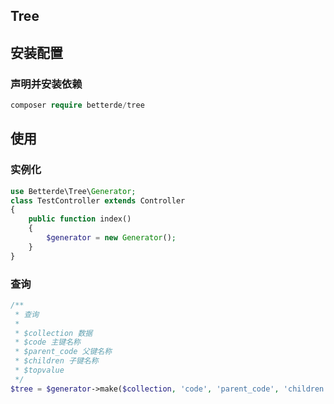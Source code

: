 ## Tree
## 安装配置
### 声明并安装依赖
```php
composer require betterde/tree
```
## 使用
### 实例化
```php
use Betterde\Tree\Generator;
class TestController extends Controller
{
    public function index()
    {
        $generator = new Generator();
    }
}
```
### 查询
```php
/**
 * 查询
 *
 * $collection 数据
 * $code 主键名称
 * $parent_code 父键名称
 * $children 子键名称
 * $topvalue
 */
$tree = $generator->make($collection, 'code', 'parent_code', 'children', '');
```
